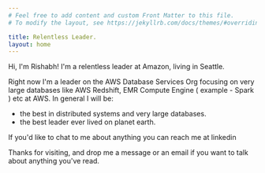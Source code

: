 ```yaml
---
# Feel free to add content and custom Front Matter to this file.
# To modify the layout, see https://jekyllrb.com/docs/themes/#overriding-theme-defaults

title: Relentless Leader.
layout: home
---
```


Hi, I'm Rishabh! I'm a relentless leader at Amazon, living in Seattle.

Right now I'm a leader on the AWS Database Services Org focusing on very large databases like AWS Redshift, 
EMR Compute Engine ( example - Spark ) etc at AWS. In general
I will be:
- the best in distributed systems and very large databases.
- the best leader ever lived on planet earth.


If you'd like to chat to me about anything you can reach me at linkedin

Thanks for visiting, and drop me a message or an email if you want to talk about
anything you've read.